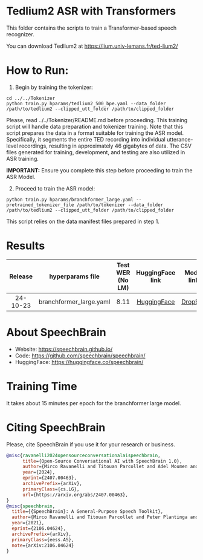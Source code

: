 # Tedlium2 ASR with Transformers
This folder contains the scripts to train a Transformer-based speech recognizer.

You can download Tedlium2 at https://lium.univ-lemans.fr/ted-lium2/

# How to Run:

1. Begin by training the tokenizer:

```shell
cd ../../Tokenizer
python train.py hparams/tedlium2_500_bpe.yaml --data_folder /path/to/tedlium2 --clipped_utt_folder /path/to/clipped_folder
```

Please, read  ../../Tokenizer/README.md before proceeding.
This training script will handle data preparation and tokenizer training. Note that this script prepares the data in a format suitable for training the ASR model.
Specifically, it segments the entire TED recording into individual utterance-level recordings, resulting in approximately 46 gigabytes of data.
The CSV files generated for training, development, and testing are also utilized in ASR training.

**IMPORTANT:** Ensure you complete this step before proceeding to train the ASR Model.

2. Proceed to train the ASR model:

```shell
python train.py hparams/branchformer_large.yaml --pretrained_tokenizer_file /path/to/tokenizer --data_folder /path/to/tedlium2 --clipped_utt_folder /path/to/clipped_folder
```

This script relies on the data manifest files prepared in step 1.


# Results

| Release | hyperparams file |  Test WER (No LM) | HuggingFace link | Model link | GPUs |
|:-------------:|:-------------:|:-------------:|:---------------------------:| :-----:| :-----:|
| 24-10-23 | branchformer_large.yaml | 8.11 | [HuggingFace](https://huggingface.co/speechbrain/asr-branchformer-large-tedlium2) | [DropBox](https://www.dropbox.com/sh/el523uofs96czfi/AADgTd838pKo2aR8fhqVOh-Oa?dl=0) | 1xA100 80GB |

# **About SpeechBrain**
- Website: https://speechbrain.github.io/
- Code: https://github.com/speechbrain/speechbrain/
- HuggingFace: https://huggingface.co/speechbrain/

# Training Time

It takes about 15 minutes per epoch for the branchformer large model.

# **Citing SpeechBrain**
Please, cite SpeechBrain if you use it for your research or business.

```bibtex
@misc{ravanelli2024opensourceconversationalaispeechbrain,
      title={Open-Source Conversational AI with SpeechBrain 1.0},
      author={Mirco Ravanelli and Titouan Parcollet and Adel Moumen and Sylvain de Langen and Cem Subakan and Peter Plantinga and Yingzhi Wang and Pooneh Mousavi and Luca Della Libera and Artem Ploujnikov and Francesco Paissan and Davide Borra and Salah Zaiem and Zeyu Zhao and Shucong Zhang and Georgios Karakasidis and Sung-Lin Yeh and Pierre Champion and Aku Rouhe and Rudolf Braun and Florian Mai and Juan Zuluaga-Gomez and Seyed Mahed Mousavi and Andreas Nautsch and Xuechen Liu and Sangeet Sagar and Jarod Duret and Salima Mdhaffar and Gaelle Laperriere and Mickael Rouvier and Renato De Mori and Yannick Esteve},
      year={2024},
      eprint={2407.00463},
      archivePrefix={arXiv},
      primaryClass={cs.LG},
      url={https://arxiv.org/abs/2407.00463},
}
@misc{speechbrain,
  title={{SpeechBrain}: A General-Purpose Speech Toolkit},
  author={Mirco Ravanelli and Titouan Parcollet and Peter Plantinga and Aku Rouhe and Samuele Cornell and Loren Lugosch and Cem Subakan and Nauman Dawalatabad and Abdelwahab Heba and Jianyuan Zhong and Ju-Chieh Chou and Sung-Lin Yeh and Szu-Wei Fu and Chien-Feng Liao and Elena Rastorgueva and François Grondin and William Aris and Hwidong Na and Yan Gao and Renato De Mori and Yoshua Bengio},
  year={2021},
  eprint={2106.04624},
  archivePrefix={arXiv},
  primaryClass={eess.AS},
  note={arXiv:2106.04624}
}
